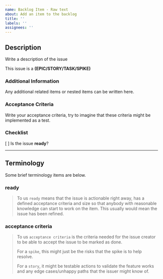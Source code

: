 ```yaml
---
name: Backlog Item - Raw text
about: Add an item to the backlog
title: ''
labels: ''
assignees: ''
---
```


## Description

Write a description of the issue

This issue is a **(EPIC/STORY/TASK/SPIKE)**

### Additional Information

Any additional related items or nested items can be written here.

### Acceptance Criteria

Write your acceptance criteria, try to imagine that these criteria might be implemented as a test.

### Checklist

[ ] Is the issue **ready**?

--- 

## Terminology

Some brief terminology items are below.

### ready 

> To us `ready` means that the issue is actionable right away, has a defined acceptance criteria and size so that anybody with reasonable
> knowledge can start to work on the item. 
> This usually would mean the issue has been refined.

### acceptance criteria

> To us `acceptance criteria` is the criteria needed for the issue creator to be able to accept the issue to be marked as done.
> 
> For a `spike`, this might just be the risks that the spike is to help resolve.
> 
> For a `story`, it might be testable actions to validate the feature works and any edge cases/unhappy paths that the issuer might know of.
